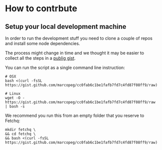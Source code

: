 # How to contrbute

## Setup your local development machine

In order to run the development stuff you need to clone a couple of repos and install
some node dependencies. 

The process might change in time and we thought it may be easier to collect all the
steps in a [publig gist](https://gist.github.com/marcopeg/cc0fab6c1be1fafb7fd7c4fd87f08ff9).

You can run the script as a single command line instruction:

```
# OSX
bash <(curl -fsSL https://gist.github.com/marcopeg/cc0fab6c1be1fafb7fd7c4fd87f08ff9/raw)

# Linux
wget -O - https://gist.github.com/marcopeg/cc0fab6c1be1fafb7fd7c4fd87f08ff9/raw | bash -s
```

We recommend you run this from an empty folder that you reserve to Fetchq:

```
mkdir fetchq \
&& cd fetchq \
&& bash <(curl -fsSL https://gist.github.com/marcopeg/cc0fab6c1be1fafb7fd7c4fd87f08ff9/raw)
```
